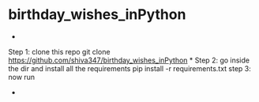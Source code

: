 # birthday_wishes_inPython

*
Step 1: clone this repo 
 git clone https://github.com/shiva347/birthday_wishes_inPython
*
Step 2: go inside the dir and install all the requirements
  pip install -r requirements.txt
step 3: now run 

 
*
